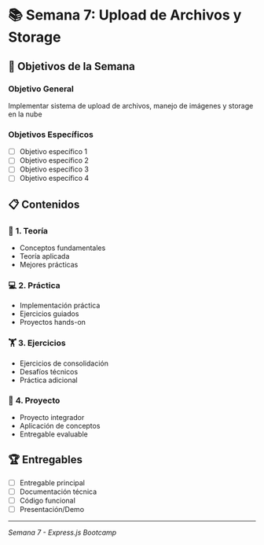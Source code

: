 # 📚 Semana 7: Upload de Archivos y Storage

## 🎯 Objetivos de la Semana

### Objetivo General
Implementar sistema de upload de archivos, manejo de imágenes y storage en la nube

### Objetivos Específicos
- [ ] Objetivo específico 1
- [ ] Objetivo específico 2
- [ ] Objetivo específico 3
- [ ] Objetivo específico 4

## 📋 Contenidos

### 🧠 **1. Teoría**
- Conceptos fundamentales
- Teoría aplicada
- Mejores prácticas

### 💻 **2. Práctica**
- Implementación práctica
- Ejercicios guiados
- Proyectos hands-on

### 🏋️ **3. Ejercicios**
- Ejercicios de consolidación
- Desafíos técnicos
- Práctica adicional

### 🎯 **4. Proyecto**
- Proyecto integrador
- Aplicación de conceptos
- Entregable evaluable

## 🏆 Entregables
- [ ] Entregable principal
- [ ] Documentación técnica
- [ ] Código funcional
- [ ] Presentación/Demo

---
*Semana 7 - Express.js Bootcamp*

